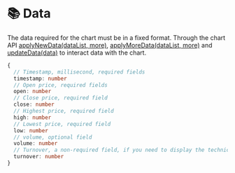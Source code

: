 # 📚 Data

The data required for the chart must be in a fixed format. Through the chart API [applyNewData(dataList, more)](./instance-api.md#applynewdata-datalist-more), [applyMoreData(dataList, more)](./instance-api.md#applymoredatadatalist-more) and [updateData(data)](./instance-api.md#updatedatadata) to interact data with the chart.

```typescript
{
  // Timestamp, millisecond, required fields
  timestamp: number
  // Open price, required fields
  open: number
  // Close price, required field
  close: number
  // Highest price, required field
  high: number
  // Lowest price, required field
  low: number
  // volume, optional field
  volume: number
  // Turnover, a non-required field, if you need to display the technical indicators 'EMV' and 'AVP', you need to fill this field with data.
  turnover: number
}
```
